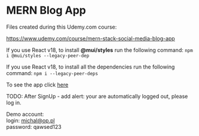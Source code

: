 # MERN Blog App

Files created during this Udemy.com course:

<https://www.udemy.com/course/mern-stack-social-media-blog-app>

If you use React v18, to install **@mui/styles** run the following command: `npm i @mui/styles --legacy-peer-dep`

If you use React v18, to install all the dependencies run the following command: `npm i --legacy-peer-deps`

To see the app click [here](https://mern-node-react-blog-app.herokuapp.com/)

TODO: After SignUp - add alert: your are automatically logged out, please log in.

Demo account: <br />login: michal@op.pl <br />password: qawsed123
